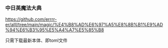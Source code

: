 ### 中日英魔法大典

https://github.com/errrr-er/alll/tree/main/magic/%E4%B8%AD%E6%97%A5%E8%8B%B1%E9%AD%94%E6%B3%95%E5%A4%A7%E5%85%B8

只需下载最新本体、即toml文件
